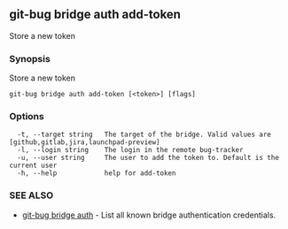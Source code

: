 ## git-bug bridge auth add-token

Store a new token

### Synopsis

Store a new token

```
git-bug bridge auth add-token [<token>] [flags]
```

### Options

```
  -t, --target string   The target of the bridge. Valid values are [github,gitlab,jira,launchpad-preview]
  -l, --login string    The login in the remote bug-tracker
  -u, --user string     The user to add the token to. Default is the current user
  -h, --help            help for add-token
```

### SEE ALSO

* [git-bug bridge auth](git-bug_bridge_auth.md)	 - List all known bridge authentication credentials.

